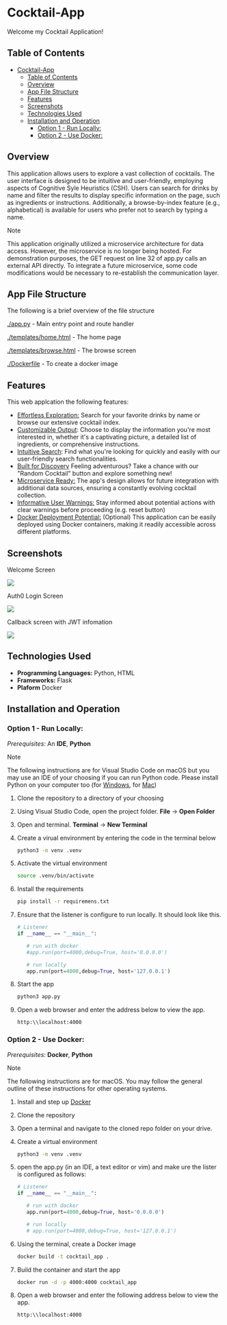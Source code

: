 # Cocktail-App

Welcome my Cocktail Application!

## Table of Contents
- [Cocktail-App](#cocktail-app)
  - [Table of Contents](#table-of-contents)
  - [Overview](#overview)
  - [App File Structure](#app-file-structure)
  - [Features](#features)
  - [Screenshots](#screenshots)
  - [Technologies Used](#technologies-used)
  - [Installation and Operation](#installation-and-operation)
    - [Option 1 - Run Locally:](#option-1---run-locally)
    - [Option 2 - Use Docker:](#option-2---use-docker)
## Overview

This application allows users to explore a vast collection of cocktails. The user interface is designed to be intuitive and user-friendly, employing aspects of Cognitive Syle Heuristics (CSH). Users can search for drinks by name and filter the results to display specific information on the page, such as ingredients or instructions. Additionally, a browse-by-index feature (e.g., alphabetical) is available for users who prefer not to search by typing a name.

> [!NOTE]
>This application originally utilized a microservice architecture for data access. However, the microservice is no longer being hosted. For demonstration purposes, the GET request on line 32 of app.py calls an external API directly. To integrate a future microservice, some code modifications would be necessary to re-establish the communication layer.


## App File Structure
The following is a brief overview of the file structure

[./app.py]() - Main entry point and route handler

[./templates/home.html](https://github.com/voyagerfan/Cocktail-App/blob/main/templates/home.html) - The home page

[./templates/browse.html](https://github.com/voyagerfan/Cocktail-App/blob/main/templates/browse.html) - The browse screen

[./Dockerfile](https://github.com/voyagerfan/Cocktail-App/blob/main/Dockerfile) - To create a docker image

## Features

This web applcation the following features: 
* <u>Effortless Exploration:</u> Search for your favorite drinks by name or browse our extensive cocktail index.
* <u>Customizable Output</u>: Choose to display the information you're most interested in, whether it's a captivating picture, a detailed list of ingredients, or comprehensive instructions.
* <u>Intuitive Search</u>: Find what you're looking for quickly and easily with our user-friendly search functionalities.
* <u>Built for Discovery</u> Feeling adventurous? Take a chance with our "Random Cocktail" button and explore something new!
* <u>Microservice Ready:</u> The app's design allows for future integration with additional data sources, ensuring a constantly evolving cocktail collection.
* <u>Informative User Warnings:</u> Stay informed about potential actions with clear warnings before proceeding (e.g. reset button)
* <u>Docker Deployment Potential:</u> (Optional) This application can be easily deployed using Docker containers, making it readily accessible across different platforms.

## Screenshots
Welcome Screen

![](./screenshots/welcomescreen.png)

Auth0 Login Screen

![](./screenshots/auth0login2.png)


Callback screen with JWT infomation

![](./screenshots/JWTscreen2.png)


## Technologies Used

- **Programming Languages:** Python, HTML
- **Frameworks:** Flask
- **Plaform** Docker

## Installation and Operation

### Option 1 - Run Locally:

*Prerequisites:* An **IDE**, **Python**

>[!NOTE]
> The following instructions are for Visual Studio Code on macOS but you may use an IDE of your choosing if you can run Python code. Please install Python on your computer too (for [Windows](https://www.python.org/download/releases/2.5/msi/), for [Mac](https://docs.python.org/3/using/mac.html))

1) Clone the repository to a directory of your choosing
2) Using Visual Studio Code, open the project folder. **File** -> **Open Folder**
3) Open and terminal. **Terminal** -> **New Terminal**
4) Create a virual environment by entering the code in the terminal below
   ```bash
   python3 -m venv .venv
   ```
5) Activate the virtual environment
   ```bash
   source .venv/bin/activate
   ```
6) Install the requirements
   ```bash
   pip install -r requiremens.txt
   ```
7) Ensure that the listener is configure to run locally. It should look like this.

   ```python
   # Listener
   if __name__ == "__main__":

      # run with docker 
      #app.run(port=4000,debug=True, host='0.0.0.0')

      # run locally
      app.run(port=4000,debug=True, host='127.0.0.1')
   ```
8) Start the app
   
   ```bash
   python3 app.py
   ```

9) Open a web browser and enter the address below to view the app. 
   
   ```
   http:\\localhost:4000
   ```

### Option 2 - Use Docker:
*Prerequisites:* **Docker**, **Python**

>[!NOTE]
>The following instructions are for macOS. You may follow the general outline of these instructions for other operating systems.

1) Install and step up [Docker](https://docs.docker.com/desktop/install/mac-install/)
2) Clone the repository
3) Open a terminal and navigate to the cloned repo folder on your drive.
4) Create a virtual environment
   ```bash
   python3 -m venv .venv 
   ```
5) open the app.py (in an IDE, a text editor or vim) and make ure the lister is configured as follows:
   ```python
   # Listener
   if __name__ == "__main__":

      # run with docker 
      app.run(port=4000,debug=True, host='0.0.0.0')

      # run locally
      # app.run(port=4000,debug=True, host='127.0.0.1')
   ```
6) Using the terminal, create a Docker image
   ```bash
   docker build -t cocktail_app . 
   ```
7) Build the container and start the app
   ```bash
   docker run -d -p 4000:4000 cocktail_app
   ```
8) Open a web browser and enter the following address below to view the app.
   
   ```
   http:\\localhost:4000
   ```






